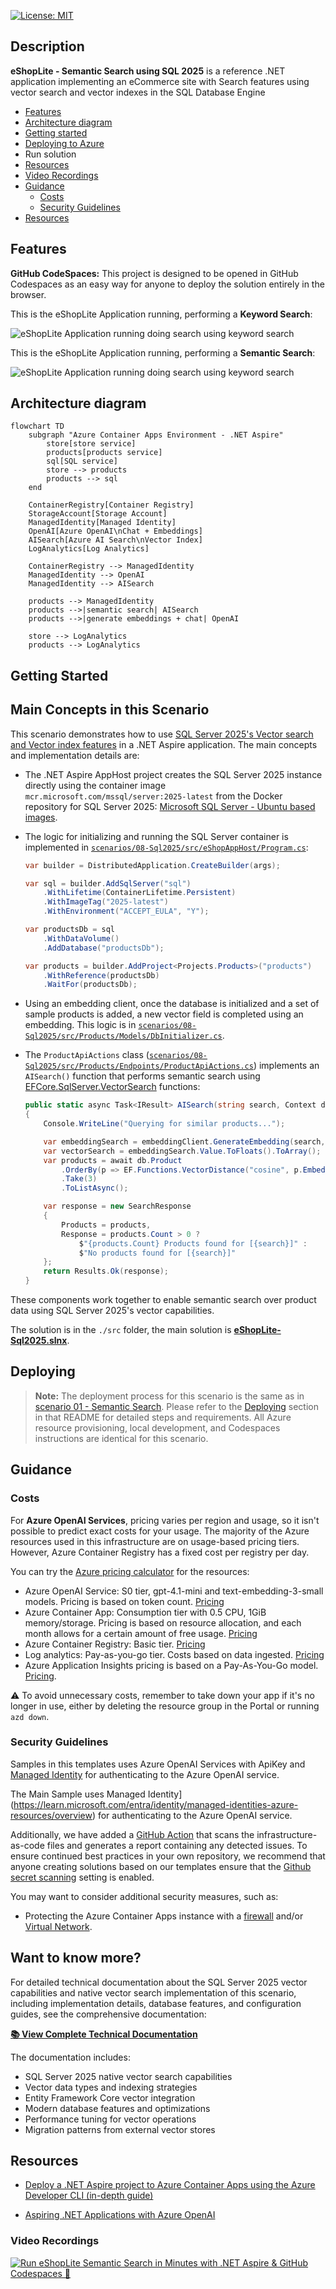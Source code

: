 [![License: MIT](https://img.shields.io/badge/License-MIT-yellow.svg)](/LICENSE)

## Description

**eShopLite - Semantic Search using SQL 2025** is a reference .NET application implementing an eCommerce site with Search features using vector search and vector indexes in the SQL Database Engine

- [Features](#features)
- [Architecture diagram](#architecture-diagram)
- [Getting started](#getting-started)
- [Deploying to Azure](#deploying)
- Run solution
- [Resources](#resources)
- [Video Recordings](#video-recordings)
- [Guidance](#guidance)
  - [Costs](#costs)
  - [Security Guidelines](#security-guidelines)
- [Resources](#resources)

## Features

**GitHub CodeSpaces:** This project is designed to be opened in GitHub Codespaces as an easy way for anyone to deploy the solution entirely in the browser.

This is the eShopLite Application running, performing a **Keyword Search**:

![eShopLite Application running doing search using keyword search](./images/05eShopLite-SearchKeyWord.gif)

This is the eShopLite Application running, performing a **Semantic Search**:

![eShopLite Application running doing search using keyword search](./images/06eShopLite-SearchSemantic.gif)

## Architecture diagram

  ```mermaid
  flowchart TD
      subgraph "Azure Container Apps Environment - .NET Aspire"
          store[store service]
          products[products service]
          sql[SQL service]
          store --> products
          products --> sql
      end
  
      ContainerRegistry[Container Registry]
      StorageAccount[Storage Account]
      ManagedIdentity[Managed Identity]
      OpenAI[Azure OpenAI\nChat + Embeddings]
      AISearch[Azure AI Search\nVector Index]
      LogAnalytics[Log Analytics]
  
      ContainerRegistry --> ManagedIdentity
      ManagedIdentity --> OpenAI
      ManagedIdentity --> AISearch
  
      products --> ManagedIdentity
      products -->|semantic search| AISearch
      products -->|generate embeddings + chat| OpenAI
  
      store --> LogAnalytics
      products --> LogAnalytics
  
  ```

## Getting Started

## Main Concepts in this Scenario

This scenario demonstrates how to use [SQL Server 2025's Vector search and Vector index features](https://learn.microsoft.com/sql/relational-databases/vectors/vectors-sql-server?view=sql-server-ver17) in a .NET Aspire application. The main concepts and implementation details are:

- The .NET Aspire AppHost project creates the SQL Server 2025 instance directly using the container image `mcr.microsoft.com/mssql/server:2025-latest` from the Docker repository for SQL Server 2025: [Microsoft SQL Server - Ubuntu based images](https://hub.docker.com/r/microsoft/mssql-server/).

- The logic for initializing and running the SQL Server container is implemented in [`scenarios/08-Sql2025/src/eShopAppHost/Program.cs`](scenarios/08-Sql2025/src/eShopAppHost/Program.cs):

    ```csharp
    var builder = DistributedApplication.CreateBuilder(args);
    
    var sql = builder.AddSqlServer("sql")
        .WithLifetime(ContainerLifetime.Persistent)
        .WithImageTag("2025-latest")
        .WithEnvironment("ACCEPT_EULA", "Y");
    
    var productsDb = sql
        .WithDataVolume()
        .AddDatabase("productsDb");
    
    var products = builder.AddProject<Projects.Products>("products")
        .WithReference(productsDb)
        .WaitFor(productsDb);    
    ```

- Using an embedding client, once the database is initialized and a set of sample products is added, a new vector field is completed using an embedding. This logic is in [`scenarios/08-Sql2025/src/Products/Models/DbInitializer.cs`](./src/Products/Models/DbInitializer.cs).

- The `ProductApiActions` class ([`scenarios/08-Sql2025/src/Products/Endpoints/ProductApiActions.cs`](./src/Products/Endpoints/ProductApiActions.cs)) implements an `AISearch()` function that performs semantic search using [EFCore.SqlServer.VectorSearch](https://www.nuget.org/packages/EFCore.SqlServer.VectorSearch/9.0.0-preview.2#show-readme-container) functions:

    ```csharp
    public static async Task<IResult> AISearch(string search, Context db, EmbeddingClient embeddingClient, int dimensions = 1536)
    {
        Console.WriteLine("Querying for similar products...");
    
        var embeddingSearch = embeddingClient.GenerateEmbedding(search, new() { Dimensions = dimensions });
        var vectorSearch = embeddingSearch.Value.ToFloats().ToArray();
        var products = await db.Product
            .OrderBy(p => EF.Functions.VectorDistance("cosine", p.Embedding, vectorSearch))
            .Take(3)
            .ToListAsync();
    
        var response = new SearchResponse
        {
            Products = products,
            Response = products.Count > 0 ?
                $"{products.Count} Products found for [{search}]" :
                $"No products found for [{search}]"
        };
        return Results.Ok(response);
    }
    ```

These components work together to enable semantic search over product data using SQL Server 2025's vector capabilities.

The solution is in the `./src` folder, the main solution is **[eShopLite-Sql2025.slnx](./src/eShopLite-Sql2025.slnx)**.

## Deploying

> **Note:** The deployment process for this scenario is the same as in [scenario 01 - Semantic Search](../01-SemanticSearch/README.md). Please refer to the [Deploying](../01-SemanticSearch/README.md#deploying) section in that README for detailed steps and requirements. All Azure resource provisioning, local development, and Codespaces instructions are identical for this scenario.

## Guidance

### Costs

For **Azure OpenAI Services**, pricing varies per region and usage, so it isn't possible to predict exact costs for your usage.
The majority of the Azure resources used in this infrastructure are on usage-based pricing tiers.
However, Azure Container Registry has a fixed cost per registry per day.

You can try the [Azure pricing calculator](https://azure.com/e/2176802ea14941e4959eae8ad335aeb5) for the resources:

- Azure OpenAI Service: S0 tier, gpt-4.1-mini and text-embedding-3-small models. Pricing is based on token count. [Pricing](https://azure.microsoft.com/pricing/details/cognitive-services/openai-service/)
- Azure Container App: Consumption tier with 0.5 CPU, 1GiB memory/storage. Pricing is based on resource allocation, and each month allows for a certain amount of free usage. [Pricing](https://azure.microsoft.com/pricing/details/container-apps/)
- Azure Container Registry: Basic tier. [Pricing](https://azure.microsoft.com/pricing/details/container-registry/)
- Log analytics: Pay-as-you-go tier. Costs based on data ingested. [Pricing](https://azure.microsoft.com/pricing/details/monitor/)
- Azure Application Insights pricing is based on a Pay-As-You-Go model. [Pricing](https://learn.microsoft.com/azure/azure-monitor/logs/cost-logs).

⚠️ To avoid unnecessary costs, remember to take down your app if it's no longer in use, either by deleting the resource group in the Portal or running `azd down`.

### Security Guidelines

Samples in this templates uses Azure OpenAI Services with ApiKey and [Managed Identity](https://learn.microsoft.com/entra/identity/managed-identities-azure-resources/overview) for authenticating to the Azure OpenAI service.

The Main Sample uses Managed Identity](https://learn.microsoft.com/entra/identity/managed-identities-azure-resources/overview) for authenticating to the Azure OpenAI service.

Additionally, we have added a [GitHub Action](https://github.com/microsoft/security-devops-action) that scans the infrastructure-as-code files and generates a report containing any detected issues. To ensure continued best practices in your own repository, we recommend that anyone creating solutions based on our templates ensure that the [Github secret scanning](https://docs.github.com/code-security/secret-scanning/about-secret-scanning) setting is enabled.

You may want to consider additional security measures, such as:

- Protecting the Azure Container Apps instance with a [firewall](https://learn.microsoft.com/azure/container-apps/waf-app-gateway) and/or [Virtual Network](https://learn.microsoft.com/azure/container-apps/networking?tabs=workload-profiles-env%2Cazure-cli).

## Want to know more?

For detailed technical documentation about the SQL Server 2025 vector capabilities and native vector search implementation of this scenario, including implementation details, database features, and configuration guides, see the comprehensive documentation:

**[📚 View Complete Technical Documentation](./docs/README.md)**

The documentation includes:
- SQL Server 2025 native vector search capabilities
- Vector data types and indexing strategies
- Entity Framework Core vector integration
- Modern database features and optimizations
- Performance tuning for vector operations
- Migration patterns from external vector stores

## Resources

- [Deploy a .NET Aspire project to Azure Container Apps using the Azure Developer CLI (in-depth guide)](https://learn.microsoft.com/dotnet/aspire/deployment/azure/aca-deployment-azd-in-depth)

- [Aspiring .NET Applications with Azure OpenAI](https://learn.microsoft.com/shows/azure-developers-dotnet-aspire-day-2024/aspiring-dotnet-applications-with-azure-openai)

### Video Recordings

[![Run eShopLite Semantic Search in Minutes with .NET Aspire & GitHub Codespaces 🚀](./images/90ytrunfromcodespaces.png)](https://youtu.be/T9HwjVIDPAE)
